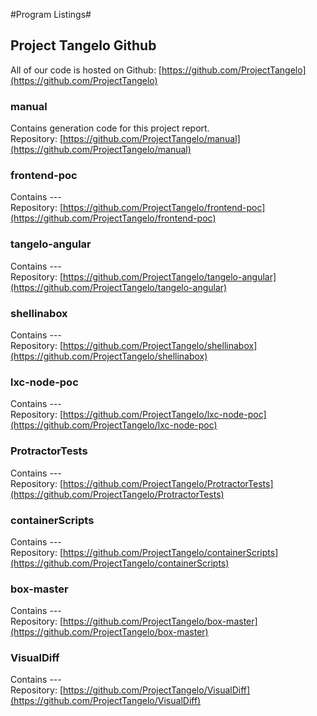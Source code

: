 #Program Listings#

<div class="break"></div>

## Project Tangelo Github

All of our code is hosted on Github: [https://github.com/ProjectTangelo](https://github.com/ProjectTangelo)

### manual

Contains generation code for this project report.  
Repository: [https://github.com/ProjectTangelo/manual](https://github.com/ProjectTangelo/manual)

### frontend-poc

Contains ---  
Repository: [https://github.com/ProjectTangelo/frontend-poc](https://github.com/ProjectTangelo/frontend-poc)

### tangelo-angular

Contains ---  
Repository: [https://github.com/ProjectTangelo/tangelo-angular](https://github.com/ProjectTangelo/tangelo-angular)

### shellinabox

Contains ---  
Repository: [https://github.com/ProjectTangelo/shellinabox](https://github.com/ProjectTangelo/shellinabox)

### lxc-node-poc

Contains ---  
Repository: [https://github.com/ProjectTangelo/lxc-node-poc](https://github.com/ProjectTangelo/lxc-node-poc)

### ProtractorTests

Contains ---  
Repository: [https://github.com/ProjectTangelo/ProtractorTests](https://github.com/ProjectTangelo/ProtractorTests)

### containerScripts

Contains ---  
Repository: [https://github.com/ProjectTangelo/containerScripts](https://github.com/ProjectTangelo/containerScripts)

### box-master

Contains ---  
Repository: [https://github.com/ProjectTangelo/box-master](https://github.com/ProjectTangelo/box-master)

### VisualDiff

Contains ---  
Repository: [https://github.com/ProjectTangelo/VisualDiff](https://github.com/ProjectTangelo/VisualDiff)
